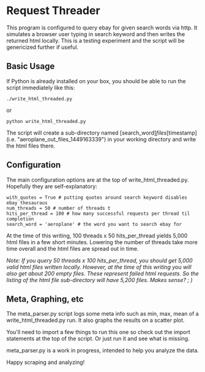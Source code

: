# Request Threader

This program is configured to query ebay for given search words via http. It simulates a browser user typing in search keyword and then writes the returned html locally. This is a testing experiment and the script will be genericized further if useful.

## Basic Usage 

If Python is already installed on your box, you should be able to run the script immediately like this:

```
./write_html_threaded.py
```

or

```
python write_html_threaded.py
```

The script will create a sub-directory named [search_word]_files_[timestamp] (i.e. "aeroplane_out_files_1449163339") in your working directory and write the html files there.

## Configuration

The main configuration options are at the top of write_html_threaded.py.  Hopefully they are self-explanatory:

```
with_quotes = True # putting quotes around search keyword disables ebay thesauraus
num_threads = 50 # number of threads t
hits_per_thread = 100 # how many successful requests per thread til completion
search_word = 'aeroplane' # the word you want to search ebay for
```

At the time of this writing, 100 threads x 50 hits_per_thread yields 5,000 html files in a few short minutes.  Lowering the number of threads take more time overall and the html files are spread out in time.

*Note: If you query 50 threads x 100 hits_per_thread, you should get 5,000 valid html files written locally.  However, at the time of this writing you will also get about 200 empty files.  These represent failed html requests.  So the listing of the html file sub-directory will have 5,200 files. Makes sense? ; )*

## Meta, Graphing, etc

The meta_parser.py script logs some meta info such as min, max, mean of a write_html_threaded.py run.  It also graphs the results on a scatter plot.

You'll need to import a few things to run this one so check out the import statements at the top of the script.  Or just run it and see what is missing.

meta_parser.py is a work in progress, intended to help you analyze the data.

Happy scraping and analyzing!
